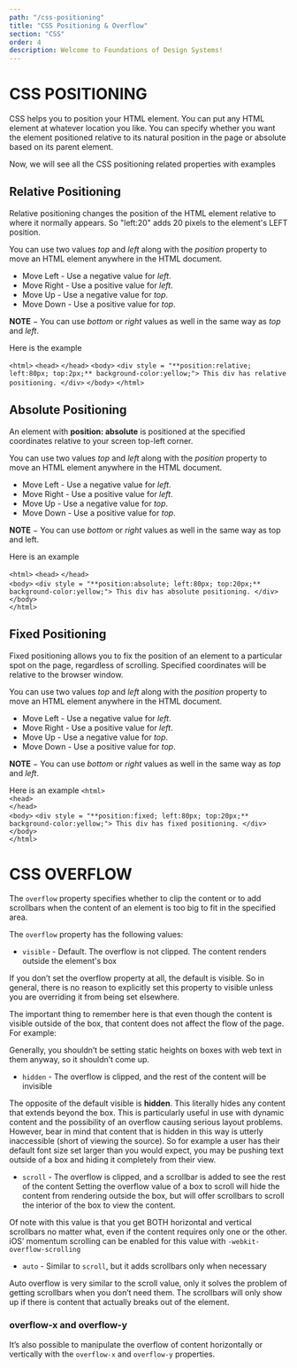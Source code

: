 ```yaml
---
path: "/css-positioning"
title: "CSS Positioning & Overflow"
section: "CSS"
order: 4
description: Welcome to Foundations of Design Systems!
---
```


# CSS POSITIONING

CSS helps you to position your HTML element. You can put any HTML element at whatever location you like. You can specify whether you want the element positioned relative to its natural position in the page or absolute based on its parent element.

Now, we will see all the CSS positioning related properties with examples

## Relative Positioning

Relative positioning changes the position of the HTML element relative to where it normally appears. So "left:20" adds 20 pixels to the element's LEFT position.

You can use two values _top_ and _left_ along with the _position_ property to move an HTML element anywhere in the HTML document.

- Move Left - Use a negative value for _left_.
- Move Right - Use a positive value for _left_.
- Move Up - Use a negative value for _top_.
- Move Down - Use a positive value for _top_.

**NOTE** − You can use _bottom_ or _right_ values as well in the same way as _top_ and _left_.

Here is the example

`<html>`
`<head>`
`</head>`
`<body>`
`<div style = "**position:relative; left:80px; top:2px;** background-color:yellow;"> This div has relative positioning. </div>`
`</body>`
`</html>`

## Absolute Positioning

An element with **position: absolute** is positioned at the specified coordinates relative to your screen top-left corner.

You can use two values _top_ and _left_ along with the _position_ property to move an HTML element anywhere in the HTML document.

- Move Left - Use a negative value for _left_.
- Move Right - Use a positive value for _left_.
- Move Up - Use a negative value for _top_.
- Move Down - Use a positive value for _top_.

**NOTE** − You can use _bottom_ or _right_ values as well in the same way as top and left.

Here is an example

`<html>`
`<head>`
`</head>`  
 `<body>`
`<div style = "**position:absolute; left:80px; top:20px;** background-color:yellow;"> This div has absolute positioning. </div>`  
 `</body>`  
 `</html>`

## Fixed Positioning

Fixed positioning allows you to fix the position of an element to a particular spot on the page, regardless of scrolling. Specified coordinates will be relative to the browser window.

You can use two values _top_ and _left_ along with the _position_ property to move an HTML element anywhere in the HTML document.

- Move Left - Use a negative value for _left_.
- Move Right - Use a positive value for _left_.
- Move Up - Use a negative value for _top_.
- Move Down - Use a positive value for _top_.

**NOTE** − You can use _bottom_ or _right_ values as well in the same way as _top_ and _left_.

Here is an example
`<html>`  
`<head>`  
`</head>`  
`<body>`
`<div style = "**position:fixed; left:80px; top:20px;** background-color:yellow;"> This div has fixed positioning. </div>`  
`</body>`  
`</html>`

# CSS OVERFLOW

The `overflow` property specifies whether to clip the content or to add scrollbars when the content of an element is too big to fit in the specified area.

The `overflow` property has the following values:

- `visible` - Default. The overflow is not clipped. The content renders outside the element's box

If you don’t set the overflow property at all, the default is visible. So in general, there is no reason to explicitly set this property to visible unless you are overriding it from being set elsewhere.

The important thing to remember here is that even though the content is visible outside of the box, that content does not affect the flow of the page. For example:

Generally, you shouldn’t be setting static heights on boxes with web text in them anyway, so it shouldn’t come up.

- `hidden` - The overflow is clipped, and the rest of the content will be invisible

The opposite of the default visible is **hidden**. This literally hides any content that extends beyond the box.
This is particularly useful in use with dynamic content and the possibility of an overflow causing serious layout problems. However, bear in mind that content that is hidden in this way is utterly inaccessible (short of viewing the source). So for example a user has their default font size set larger than you would expect, you may be pushing text outside of a box and hiding it completely from their view.

- `scroll` - The overflow is clipped, and a scrollbar is added to see the rest of the content
  Setting the overflow value of a box to scroll will hide the content from rendering outside the box, but will offer scrollbars to scroll the interior of the box to view the content.

Of note with this value is that you get BOTH horizontal and vertical scrollbars no matter what, even if the content requires only one or the other.
iOS’ momentum scrolling can be enabled for this value with `-webkit-overflow-scrolling`

- `auto` - Similar to `scroll`, but it adds scrollbars only when necessary

Auto overflow is very similar to the scroll value, only it solves the problem of getting scrollbars when you don’t need them. The scrollbars will only show up if there is content that actually breaks out of the element.

### overflow-x and overflow-y

It’s also possible to manipulate the overflow of content horizontally or vertically with the `overflow-x` and `overflow-y` properties.
